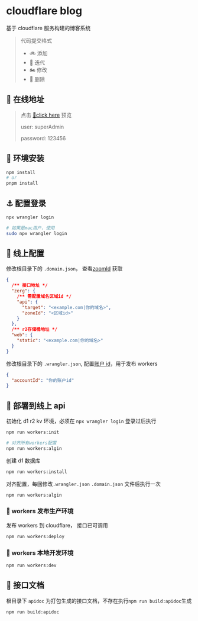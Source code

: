 # cloudflare blog

基于 cloudflare 服务构建的博客系统

> 代码提交格式
>
> - 🚲 添加
> - 🛵 迭代
> - 🏍️ 修改
> - 🦼 删除

## 🔗 在线地址
> 点击 [🔗click here](https://easy.atoz.ltd) 预览
> 
> user: superAdmin
> 
> password: 123456

## 🚧 环境安装

```sh
npm install
# or
pnpm install
```

## ⚓️ 配置登录

```sh
npx wrangler login

# 如果是mac用户，使用
sudo npx wrangler login
```

## 🧩 线上配置

修改根目录下的 `.domain.json`， 查看[zoomId](https://developers.cloudflare.com/fundamentals/get-started/basic-tasks/find-account-and-zone-ids/) 获取

```json
{
  /** 接口地址 */
  "zerg": {
    /** 需配置域名区域id */
    "api": {
      "target": "<example.com|你的域名>",
      "zoneId": "<区域id>"
    }
  },
  /** r2存储桶地址 */
  "web": {
    "static": "<example.com|你的域名>"
  }
}
```

修改根目录下的 `.wrangler.json`, 配置[账户 id](https://developers.cloudflare.com/workers/wrangler/configuration/)，用于发布 workers

```json
{
  "accountId": "你的账户id"
}
```

## 🛞 部署到线上 api

初始化 d1 r2 kv 环境，必须在 `npx wrangler login` 登录过后执行

```sh
npm run workers:init

# 对齐所有workers配置
npm run workers:algin
```

创建 d1 数据库

```sh
npm run workers:install
```

对齐配置，每回修改`.wrangler.json` `.domain.json` 文件后执行一次

```sh
npm run workers:algin
```

### 🚠 workers 发布生产环境

发布 workers 到 cloudflare， 接口已可调用

```sh
npm run workers:deploy
```

### 🚟 workers 本地开发环境

```sh
npm run workers:dev
```

## 🚀 接口文档

根目录下 `apidoc` 为打包生成的接口文档，不存在执行`npm run build:apidoc`生成

```sh
npm run build:apidoc
```
